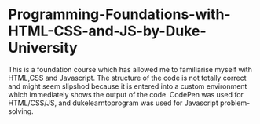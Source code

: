 # Programming-Foundations-with-HTML-CSS-and-JS-by-Duke-University

This is a foundation course which has allowed me to familiarise myself with HTML,CSS and Javascript.
The structure of the code is not totally correct and might seem slipshod because it is entered into a custom environment which immediately shows the output of the code.
CodePen was used for HTML/CSS/JS,
and dukelearntoprogram was used for Javascript problem-solving. 
